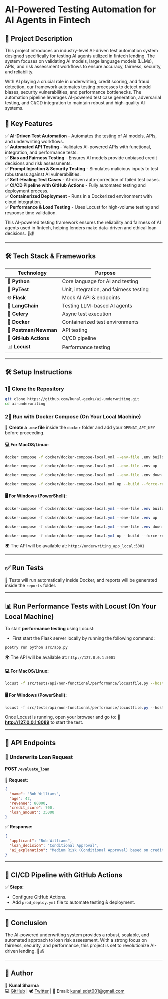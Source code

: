 # AI-Powered Testing Automation for AI Agents in Fintech

## 📌 Project Description

This project introduces an industry-level AI-driven test automation system designed specifically for testing AI agents utilized in fintech lending. The system focuses on validating AI models, large language models (LLMs), APIs, and risk assessment workflows to ensure accuracy, fairness, security, and reliability.

With AI playing a crucial role in underwriting, credit scoring, and fraud detection, our framework automates testing processes to detect model biases, security vulnerabilities, and performance bottlenecks. The automation pipeline leverages AI-powered test case generation, adversarial testing, and CI/CD integration to maintain robust and high-quality AI systems.

## 🚀 Key Features

✅ **AI-Driven Test Automation** - Automates the testing of AI models, APIs, and underwriting workflows.  
✅ **Automated API Testing** - Validates AI-powered APIs with functional, integration, and performance tests.  
✅ **Bias and Fairness Testing** - Ensures AI models provide unbiased credit decisions and risk assessments.  
✅ **Prompt Injection & Security Testing** - Simulates malicious inputs to test robustness against AI vulnerabilities.  
✅ **Self-Healing Test Cases** - AI-driven auto-correction of failed test cases.  
✅ **CI/CD Pipeline with GitHub Actions** - Fully automated testing and deployment process.  
✅ **Containerized Deployment** - Runs in a Dockerized environment with cloud integration.  
✅ **Performance & Load Testing** - Uses Locust for high-volume testing and response time validation.  

This AI-powered testing framework ensures the reliability and fairness of AI agents used in fintech, helping lenders make data-driven and ethical loan decisions. 🚀💰

---

## 🛠️ Tech Stack & Frameworks

| Technology    | Purpose                          |
|--------------|---------------------------------|
| 🐍 **Python**  | Core language for AI and testing  |
| 🧪 **PyTest**  | Unit, integration, and fairness testing |
| 🌐 **Flask**  | Mock AI API & endpoints |
| 🤖 **LangChain**  | Testing LLM-based AI agents |
| 🎯 **Celery**  | Async test execution |
| 🐳 **Docker**  | Containerized test environments |
| 📩 **Postman/Newman**  | API testing |
| 🚀 **GitHub Actions**  | CI/CD pipeline |
| 📊 **Locust**  | Performance testing |

---

## 🛠️ Setup Instructions

### 1⃣ Clone the Repository
```bash
git clone https://github.com/kunal-geeks/ai-underwriting.git
cd ai-underwriting
```

### 2⃣ Run with Docker Compose (On Your Local Machine)

🔹 **Create a `.env` file** inside the `docker` folder and add your `OPENAI_API_KEY` before proceeding.

#### 💻 For **MacOS/Linux:**
```bash
docker compose -f docker/docker-compose-local.yml --env-file .env build --no-cache
```
```bash
docker compose -f docker/docker-compose-local.yml --env-file .env up
```
```bash
docker compose -f docker/docker-compose-local.yml --env-file .env down
```
```bash
docker compose -f docker/docker-compose-local.yml up --build --force-recreate
```

#### 🖥️ For **Windows (PowerShell):**
```powershell
docker-compose -f docker/docker-compose-local.yml --env-file .env build --no-cache
```
```powershell
docker-compose -f docker/docker-compose-local.yml --env-file .env up
```
```powershell
docker-compose -f docker/docker-compose-local.yml --env-file .env down
```
```powershell
docker-compose -f docker/docker-compose-local.yml up --build --force-recreate
```
🌍 The API will be available at: `http://underwriting_app_local:5001`

---

## ✅ Run Tests
📌 Tests will run automatically inside Docker, and reports will be generated inside the `reports` folder.

---

## 📊 Run Performance Tests with Locust (On Your Local Machine)

To start **performance testing** using Locust:

- First start the Flask server locally by running the following command:
```bash
poetry run python src/app.py
```
🌍 The API will be available at: `http://127.0.0.1:5001`

#### 💻 For **MacOS/Linux:**
```bash
locust -f src/tests/api/non-functional/performance/locustfile.py --host=http://127.0.0.1:5001
```
#### 🖥️ For **Windows (PowerShell):**
```powershell
locust -f src/tests/api/non-functional/performance/locustfile.py --host=http://127.0.0.1:5001
```
Once Locust is running, open your browser and go to:
📌 **http://127.0.0.1:8089** to start the test.

---

## 🔗 API Endpoints

### 🚀 Underwrite Loan Request
#### **POST** `/evaluate_loan`
📩 **Request:**
```json
{
  "name": "Bob Williams",
  "age": 42,
  "revenue": 80000,
  "credit_score": 700,
  "loan_amount": 35000
}
```

✅ **Response:**
```json
{
  "applicant": "Bob Williams",
  "loan_decision": "Conditional Approval",
  "ai_explanation": "Medium Risk (Conditional Approval) based on credit score and revenue."
}
```

---

## 🚀 CI/CD Pipeline with GitHub Actions
✅ **Steps:**
- Configure GitHub Actions.
- Add `prod_deploy.yml` file to automate testing & deployment.

---

## 🎯 Conclusion
The AI-powered underwriting system provides a robust, scalable, and automated approach to loan risk assessment. With a strong focus on fairness, security, and performance, this project is set to revolutionize AI-driven lending. 🚀💰

---

## 📌 Author
🔹 **Kunal Sharma**  
💻 [GitHub](https://github.com/kunal-geeks) | 🕊 [Twitter](https://x.com/kunal_ucet) | 📧 Email: kunal.sdet001@gmail.com

